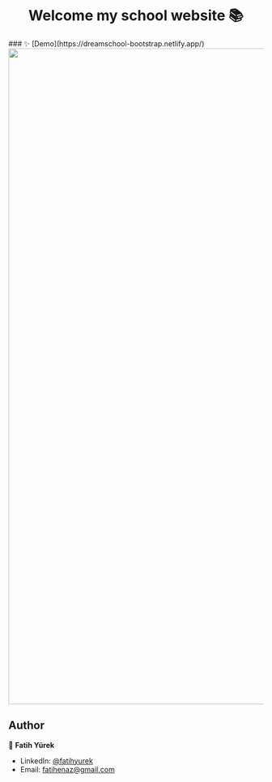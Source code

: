 <h1 align="center">Welcome my school website 📚</h1>
### ✨ [Demo](https://dreamschool-bootstrap.netlify.app/)

  </br>
<a href='https://dreamschool-bootstrap.netlify.app/' target='_blank'>
  <img src='(https://user-images.githubusercontent.com/81515422/138608740-f04a8b74-20e6-46c2-957c-b1863434b353.gif' width="1295" />
</a>


## Author

👤 **Fatih Yürek**

- LinkedIn: [@fatihyurek](https://www.linkedin.com/in/fatihyurek/)
- Email: fatihenaz@gmail.com



